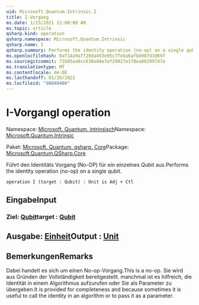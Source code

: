 ```yaml
---
uid: Microsoft.Quantum.Intrinsic.I
title: I-Vorgang
ms.date: 1/23/2021 12:00:00 AM
ms.topic: article
qsharp.kind: operation
qsharp.namespace: Microsoft.Quantum.Intrinsic
qsharp.name: I
qsharp.summary: Performs the identity operation (no-op) on a single qubit.
ms.openlocfilehash: 0af14a9aff20da493e95c7feba6afbb907d3d69f
ms.sourcegitcommit: 71605ea9cc630e84e7ef29027e1f0ea06299747e
ms.translationtype: MT
ms.contentlocale: de-DE
ms.lasthandoff: 01/26/2021
ms.locfileid: "98849406"
---
```

# <a name="i-operation"></a><span data-ttu-id="4a9a8-102">I-Vorgang</span><span class="sxs-lookup"><span data-stu-id="4a9a8-102">I operation</span></span>

<span data-ttu-id="4a9a8-103">Namespace: [Microsoft. Quantum. intrinsisch](xref:Microsoft.Quantum.Intrinsic)</span><span class="sxs-lookup"><span data-stu-id="4a9a8-103">Namespace: [Microsoft.Quantum.Intrinsic](xref:Microsoft.Quantum.Intrinsic)</span></span>

<span data-ttu-id="4a9a8-104">Paket: [Microsoft. Quantum. qsharp. Core](https://nuget.org/packages/Microsoft.Quantum.QSharp.Core)</span><span class="sxs-lookup"><span data-stu-id="4a9a8-104">Package: [Microsoft.Quantum.QSharp.Core](https://nuget.org/packages/Microsoft.Quantum.QSharp.Core)</span></span>


<span data-ttu-id="4a9a8-105">Führt den Identitäts Vorgang (No-OP) für ein einzelnes Qubit aus.</span><span class="sxs-lookup"><span data-stu-id="4a9a8-105">Performs the identity operation (no-op) on a single qubit.</span></span>

```qsharp
operation I (target : Qubit) : Unit is Adj + Ctl
```


## <a name="input"></a><span data-ttu-id="4a9a8-106">Eingabe</span><span class="sxs-lookup"><span data-stu-id="4a9a8-106">Input</span></span>

### <a name="target--qubit"></a><span data-ttu-id="4a9a8-107">Ziel: [Qubit](xref:microsoft.quantum.lang-ref.qubit)</span><span class="sxs-lookup"><span data-stu-id="4a9a8-107">target : [Qubit](xref:microsoft.quantum.lang-ref.qubit)</span></span>





## <a name="output--unit"></a><span data-ttu-id="4a9a8-108">Ausgabe: [Einheit](xref:microsoft.quantum.lang-ref.unit)</span><span class="sxs-lookup"><span data-stu-id="4a9a8-108">Output : [Unit](xref:microsoft.quantum.lang-ref.unit)</span></span>



## <a name="remarks"></a><span data-ttu-id="4a9a8-109">Bemerkungen</span><span class="sxs-lookup"><span data-stu-id="4a9a8-109">Remarks</span></span>

<span data-ttu-id="4a9a8-110">Dabei handelt es sich um einen No-op-Vorgang.</span><span class="sxs-lookup"><span data-stu-id="4a9a8-110">This is a no-op.</span></span> <span data-ttu-id="4a9a8-111">Sie wird aus Gründen der Vollständigkeit bereitgestellt. manchmal ist es hilfreich, die Identität in einem Algorithmus aufzurufen oder Sie als Parameter zu übergeben.</span><span class="sxs-lookup"><span data-stu-id="4a9a8-111">It is provided for completeness and because sometimes it is useful to call the identity in an algorithm or to pass it as a parameter.</span></span>